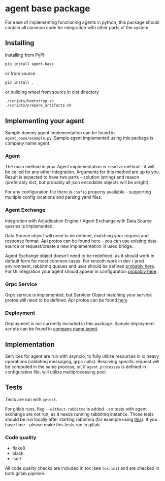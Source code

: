 # agent base package

For ease of implementing functioning agents in python, 
this package should contain all common code for integration with other parts of the system.


## Installing

Installing from PyPI:
```bash
pip install agent-base
```

or from source
```bash
pip install .
```

or building wheel from source in dist directory
```bash
./scripts/bootstrap.sh
./scripts/prepare_artifacts.sh
```


## Implementing your agent

Sample dummy agent implementation can be found in `agent_base/example.py`. 
Sample agent implemented using this package is company name agent.

### Agent

The main method in your Agent implementation is `resolve` method - it will be called for any other integration.
Arguments for this method are up to you. Result is expected to have two parts - 
solution (string) and reason (preferably dict, but probably all json encodable objects will be alright).

For any configuration file there is `config` property available - supporting multiple config locations and parsing yaml files.



### Agent Exchange

Integration with Adjudication Engine / Agent Exchange with Data Source queries is implemented.

Data Source object will need to be defined, matching your request and response format.
Api protos can be found [here](https://gitlab.silenteight.com/sens/data-source-api/-/tree/master/data-source-api/src/main/proto/silenteight/datasource/api) - you can use existing data source or request/create a new implementation in used bridge.

Agent Exchange object doesn't need to be redefined, as it should work in default form for most common cases.
For smooth work in dev / prod environment, rabbitmq queues and user should be defined [probably here](https://gitlab.silenteight.com/devops/dev-nomad-cluster).
For UI integration your agent should appear in configuration [probably here](https://gitlab.silenteight.com/sens/serp-governance).


### Grpc Service

Grpc service is implemented, but Servicer Object matching your service protos will need to be defined.
Api protos can be found [here](https://gitlab.silenteight.com/ro/agents-api/-/tree/master/protocol-agents/src/main/proto/silenteight/agent)


### Deployment

Deployment is not currently included in this package.
Sample deployment scripts can be found in [company name agent](https://gitlab.silenteight.com/mcieslak/miscellaneous).


## Implementation

Services for agent are run with asyncio, to fully utilize resources in io heavy operations (rabbitmq messaging, grpc calls).
Resolving specific request will be computed in the same process, or, if `agent.processes` is defined in configuration file, will utilize multiprocessing pool.


## Tests

Tests are run with `pytest`. 

For gitlab runs, flag `--without-rabbitmq` is added - so tests with agent exchange
are not run, as it needs running rabbitmq instance. Those tests should be run locally after starting rabbitmq 
(for example using [this](https://gitlab.silenteight.com/sens/common-docker-infrastructure)).
If you have time - please make this tests run in gitlab.

### Code quality

* flake8
* black
* isort

All code quality checks are included in tox (see `tox.ini`) and are checked in both gitlab pipeline.
